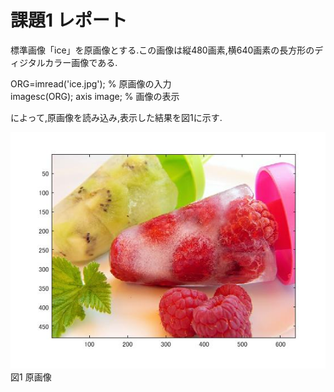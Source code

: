 # 課題1 レポート

標準画像「ice」を原画像とする.この画像は縦480画素,横640画素の長方形のディジタルカラー画像である.

ORG=imread('ice.jpg'); % 原画像の入力  
imagesc(ORG); axis image; % 画像の表示

によって,原画像を読み込み,表示した結果を図1に示す.

![原画像](https://github.com/MakotoSaito/lecture_image_processing/blob/master/Kekka/kadai01/kadai1_1.jpg?raw=true)  
図1 原画像
